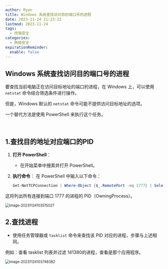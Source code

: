 ```yaml
---
author: Ryan
title: Windows 系统查找访问目的端口号的进程
date: 2023-11-24 21:23:22
lastmod: 2023-11-24
tags:
  - 终端安全
categories:
  - 网络安全
expirationReminder:
  enable: false
---
```


## Windows 系统查找访问目的端口号的进程



要查找当前电脑正在访问目标地址的端口的进程，在 Windows 上，可以使用 `netstat` 命令结合筛选条件进行操作。

但是，Windows 默认的 `netstat` 命令可能不提供访问目标地址的选项。

一个替代方法是使用 PowerShell 来执行这个任务。

<br>



## 1.查找目的地址对应端口的PID

1. **打开 PowerShell**：

   - 在开始菜单中搜索并打开 PowerShell。

2. **执行命令**： 在 PowerShell 中输入以下命令：

   ```powershell
   Get-NetTCPConnection | Where-Object {$_.RemotePort -eq 1777} | Select-Object OwningProcess
   ```

这将列出所有连接到端口 1777 的进程的 PID（OwningProcess）。

<img src="https://cdn1.ryanxin.live/image-20231124103515027.png" alt="image-20231124103515027" style="zoom:80%;" />



<br>



## 2.查找进程

- 使用任务管理器或 `tasklist` 命令来查找该 PID 对应的进程，步骤与上述相同。

例如：查看 tasklist 列表并过滤 141380的进程，查看是那个应用程序。

<img src="https://cdn1.ryanxin.live/image-20231124103748382.png" alt="image-20231124103748382" style="zoom:80%;" />


